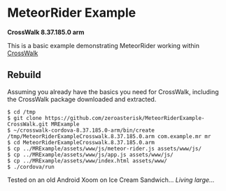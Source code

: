 # MeteorRider Example

**CrossWalk 8.37.185.0 arm**

This is a basic example demonstrating MeteorRider working within
[CrossWalk](https://crosswalk-project.org/#documentation/cordova/develop_an_application)

## Rebuild

Assuming you already have the basics you need for CrossWalk,
including the CrossWalk package downloaded and extracted.

```
$ cd /tmp
$ git clone https://github.com/zeroasterisk/MeteorRiderExample-CrossWalk.git MRExample
$ ~/crosswalk-cordova-8.37.185.0-arm/bin/create /tmp/MeteorRiderExampleCrosswalk.8.37.185.0.arm com.example.mr mr
$ cd MeteorRiderExampleCrosswalk.8.37.185.0.arm
$ cp ../MRExample/assets/www/js/meteor-rider.js assets/www/js/
$ cp ../MRExample/assets/www/js/app.js assets/www/js/
$ cp ../MRExample/assets/www/index.html assets/www/
$ ./cordova/run
```

Tested on an old Android Xoom on Ice Cream Sandwich... *Living large...*
